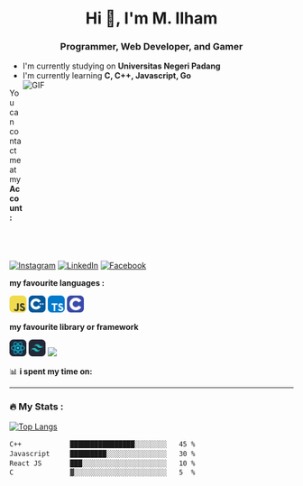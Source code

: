 <h1 align="center">Hi 👋, I'm M. Ilham</h1>
<h3 align="center">Programmer, Web Developer, and Gamer</h3>

- I'm currently studying on **Universitas Negeri Padang**
- I'm currently learning **C, C++, Javascript, Go**
  <img align="right" alt="GIF" src="https://github.com/abhisheknaiidu/abhisheknaiidu/blob/master/code.gif?raw=true" width="500" height="320" />

You can contact me at my **Account :**

[![Instagram](https://img.shields.io/badge/Instagram-E4405F?style=for-the-badge&logo=Instagram&logoColor=white)](https://www.instagram.com/hammPa._) 
[![LinkedIn](https://img.shields.io/badge/linkedin-0A66C2?style=for-the-badge&logo=LinkedIn&logoColor=white)](https://www.linkedin.com/in/m-ilham-55129b283/) 
[![Facebook](https://img.shields.io/badge/Facebook-1877F2?style=for-the-badge&logo=Facebook&logoColor=white)](https://www.facebook.com/ilham1703)




**my favourite languages :**  

<code><img height="30" src="https://github.com/tandpfun/skill-icons/blob/main/icons/JavaScript.svg"></code>
<code><img height="30" src="https://github.com/tandpfun/skill-icons/blob/main/icons/CPP.svg"></code>
<code><img height="30" src="https://github.com/tandpfun/skill-icons/blob/main/icons/TypeScript.svg"></code>
<code><img height="30" src="https://github.com/tandpfun/skill-icons/blob/main/icons/C.svg"></code>

**my favourite library or framework**

<code><img height="30" src="https://github.com/tandpfun/skill-icons/blob/main/icons/React-Dark.svg"></code>
<code><img height="30" src="https://github.com/tandpfun/skill-icons/blob/main/icons/TailwindCSS-Dark.svg"></code>
<code><img height="30" src="https://github.com/tandpfun/skill-icons/blob/main/icons/Elysia-Light.svg"></code>


📊 **i spent my time on:**

---

### :fire: My Stats :
[![Top Langs](https://github-readme-stats.vercel.app/api/top-langs/?username=your-github-username)](https://github.com/anuraghazra/github-readme-stats)

<!--START_SECTION:waka-->

```txt
C++            ████████████████░░░░░░░░   45 %
Javascript     █████████░░░░░░░░░░░░░░░   30 %
React JS       ███░░░░░░░░░░░░░░░░░░░░░   10 %
C              ▓░░░░░░░░░░░░░░░░░░░░░░░   5  %
```

<!--END_SECTION:waka-->


